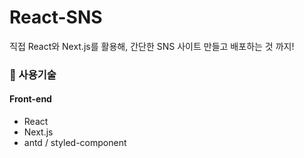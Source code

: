 # React-SNS

직접
React와 Next.js를 활용해, 
간단한 SNS 사이트 만들고 배포하는 것 까지!

### :wrench: 사용기술
#### Front-end
- React
- Next.js
- antd / styled-component

